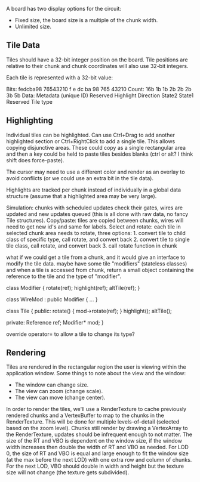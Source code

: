 A board has two display options for the circuit:
* Fixed size, the board size is a multiple of the chunk width.
* Unlimited size.

## Tile Data ##

Tiles should have a 32-bit integer position on the board. Tile positions are relative to their chunk and chunk coordinates will also use 32-bit integers.

Each tile is represented with a 32-bit value:

Bits:   fedcba98 76543210       f           e            dc           ba        98        765         43210
Count:  16b                     1b          1b           2b           2b        2b        3b          5b
Data:   Metadata (unique ID)    Reserved    Highlight    Direction    State2    State1    Reserved    Tile type

## Highlighting ##

Individual tiles can be highlighted. Can use Ctrl+Drag to add another highlighted section or Ctrl+RightClick to add a single tile.
This allows copying disjunctive areas. These could copy as a single rectangular area and then a key could be held to paste tiles besides blanks (ctrl or alt? I think shift does force-paste).

The cursor may need to use a different color and render as an overlay to avoid conflicts (or we could use an extra bit in the tile data).

Highlights are tracked per chunk instead of individually in a global data structure (assume that a highlighted area may be very large).



Simulation: chunks with scheduled updates check their gates, wires are updated and new updates queued (this is all done with raw data, no fancy Tile structures).
Copy/paste: tiles are copied between chunks, wires will need to get new id's and same for labels.
Select and rotate: each tile in selected chunk area needs to rotate, three options:
    1. convert tile to child class of specific type, call rotate, and convert back
    2. convert tile to single tile class, call rotate, and convert back
    3. call rotate function in chunk

what if we could get a tile from a chunk, and it would give an interface to modify the tile data.
maybe have some tile "modifiers" (stateless classes) and when a tile is accessed from chunk, return a small object containing the reference to the tile and the type of "modifier".

class Modifier {
    rotate(ref);
    highlight(ref);
    altTile(ref);
}

class WireMod : public Modifier {
    ...
}

class Tile {
public:
    rotate() {
        mod->rotate(ref);
    }
    highlight();
    altTile();

private:
    Reference ref;
    Modifier* mod;
}

override operator= to allow a tile to change its type?

## Rendering ##

Tiles are rendered in the rectangular region the user is viewing within the application window.
Some things to note about the view and the window:

* The window can change size.
* The view can zoom (change scale).
* The view can move (change center).

In order to render the tiles, we'll use a RenderTexture to cache previously rendered chunks and a VertexBuffer to map to the chunks in the RenderTexture.
This will be done for multiple levels-of-detail (selected based on the zoom level).
Chunks still render by drawing a VertexArray to the RenderTexture, updates should be infrequent enough to not matter.
The size of the RT and VBO is dependent on the window size, if the window width increases then double the width of RT and VBO as needed.
For LOD 0, the size of RT and VBO is equal and large enough to fit the window size (at the max before the next LOD) with one extra row and column of chunks.
For the next LOD, VBO should double in width and height but the texture size will not change (the texture gets subdivided).
